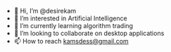 - 👋 Hi, I’m @desirekam
- 👀 I’m interested in Artificial Intelligence
- 🌱 I’m currently learning algorithm trading
- 💞️ I’m looking to collaborate on desktop applications
- 📫 How to reach kamsdess@gmail.com

<!---
desirekam/desirekam is a ✨ special ✨ repository because its `README.md` (this file) appears on your GitHub profile.
You can click the Preview link to take a look at your changes.
--->
